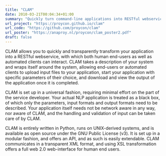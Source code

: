 ```yaml
---
title: "CLAM"
date: 2010-03-21T00:04:34+01:00
summary: "Quickly turn command-line applications into RESTful webservices with a web-application front-end. You provide a specification of your command line application, its input, output and parameters, and CLAM wraps around your application to form a fully fledged RESTful webservice."
url_project: "https://proycon.github.io/clam"
url_code: "https://github.com/proycon/clam"
url_poster: "https://anaproy.nl/proycon/clam_poster2.pdf"
draft: false
---
```


CLAM allows you to quickly and transparently transform your application into a RESTful
webservice, with which both human end-users as well as automated clients can interact. CLAM takes a description of your
system and wraps itself around the system, allowing end-users or automated clients to upload input files to your
application, start your application with specific parameters of their choice, and download and view the output of the
application once it is completed.

CLAM is set up in a universal fashion, requiring minimal effort on the part of the service developer. Your actual NLP
application is treated as a black box, of which only the parameters, input formats and output formats need to be
described. Your application itself needs not be network aware in any way, nor aware of CLAM, and the handling and
validation of input can be taken care of by CLAM.

CLAM is entirely written in Python, runs on UNIX-derived systems, and is available as open source under the GNU Public
License (v3). It is set up in a modular fashion, and offers an API, and as such is easily extendable. CLAM communicates
in a transparent XML format, and using XSL transformation offers a full web 2.0 web-interface for human end users.

